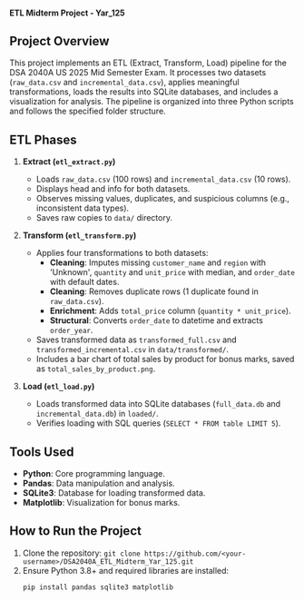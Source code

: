 
#### ETL Midterm Project - Yar_125
## Project Overview
This project implements an ETL (Extract, Transform, Load) pipeline for the DSA 2040A US 2025 Mid Semester Exam. It processes two datasets (`raw_data.csv` and `incremental_data.csv`), applies meaningful transformations, loads the results into SQLite databases, and includes a visualization for analysis. The pipeline is organized into three Python scripts and follows the specified folder structure.

## ETL Phases
1. **Extract (`etl_extract.py`)**
   - Loads `raw_data.csv` (100 rows) and `incremental_data.csv` (10 rows).
   - Displays head and info for both datasets.
   - Observes missing values, duplicates, and suspicious columns (e.g., inconsistent data types).
   - Saves raw copies to `data/` directory.

2. **Transform (`etl_transform.py`)**
   - Applies four transformations to both datasets:
     - **Cleaning**: Imputes missing `customer_name` and `region` with 'Unknown', `quantity` and `unit_price` with median, and `order_date` with default dates.
     - **Cleaning**: Removes duplicate rows (1 duplicate found in `raw_data.csv`).
     - **Enrichment**: Adds `total_price` column (`quantity * unit_price`).
     - **Structural**: Converts `order_date` to datetime and extracts `order_year`.
   - Saves transformed data as `transformed_full.csv` and `transformed_incremental.csv` in `data/transformed/`.
   - Includes a bar chart of total sales by product for bonus marks, saved as `total_sales_by_product.png`.

3. **Load (`etl_load.py`)**
   - Loads transformed data into SQLite databases (`full_data.db` and `incremental_data.db`) in `loaded/`.
   - Verifies loading with SQL queries (`SELECT * FROM table LIMIT 5`).

## Tools Used
- **Python**: Core programming language.
- **Pandas**: Data manipulation and analysis.
- **SQLite3**: Database for loading transformed data.
- **Matplotlib**: Visualization for bonus marks.

## How to Run the Project
1. Clone the repository: `git clone https://github.com/<your-username>/DSA2040A_ETL_Midterm_Yar_125.git`
2. Ensure Python 3.8+ and required libraries are installed:
   ```bash
   pip install pandas sqlite3 matplotlib
